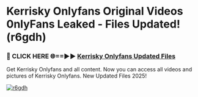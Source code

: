 # Kerrisky Onlyfans Original Videos 0nlyFans Leaked - Files Updated! (r6gdh)

<h3>🔴 CLICK HERE 🌐==►► <a href="https://tinyurl.com/ehrbuxhb" rel="nofollow">Kerrisky Onlyfans Updated Files</a></h3>

Get Kerrisky Onlyfans and all content. Now you can access all videos and pictures of Kerrisky Onlyfans. New Updated Files 2025!

[![r6gdh](https://i.imgur.com/lVYEuWS.gif)](https://tinyurl.com/ehrbuxhb)
